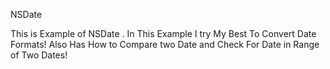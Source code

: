 NSDate

This is Example of NSDate . In This Example I try My Best To Convert Date Formats!
Also Has How to Compare two Date and Check For Date in Range of Two Dates!
